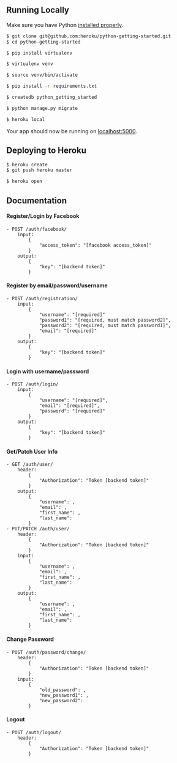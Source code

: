 ## Running Locally

Make sure you have Python [installed properly](http://install.python-guide.org).

```sh
$ git clone git@github.com:heroku/python-getting-started.git
$ cd python-getting-started

$ pip install virtualenv

$ virtualenv venv

$ source venv/bin/activate

$ pip install -r requirements.txt

$ createdb python_getting_started

$ python manage.py migrate

$ heroku local
```

Your app should now be running on [localhost:5000](http://localhost:5000/).

## Deploying to Heroku

```sh
$ heroku create
$ git push heroku master

$ heroku open
```


## Documentation

#### Register/Login by Facebook
    - POST /auth/facebook/
        input:
            {
                "access_token": "[facebook access_token]"
            }
        output:
            {
                "key": "[backend token]"
            }
#### Register by email/password/username
    - POST /auth/registration/
        input:
            {
                "username": "[required]"
                "password1": "[required, must match password2]",
                "password2": "[required, must match password1]",
                "email": "[required]"
            }
        output:
            {
                "key": "[backend token]"
            }
#### Login with username/password
    - POST /auth/login/
        input:
            {
                "username": "[required]",
                "email": "[required]",
                "password": "[required]"
            }
        output:
            {
                "key": "[backend token]"
            }
#### Get/Patch User Info
    - GET /auth/user/
        header:
            {
                "Authorization": "Token [backend token]"
            }
        output:
            {
                "username": ,
                "email": ,
                "first_name": ,
                "last_name": 
            }
    - PUT/PATCH /auth/user/
        header:
            {
                "Authorization": "Token [backend token]"
            }
        input:
            {
                "username": ,
                "email": ,
                "first_name": ,
                "last_name": 
            }
        output:
            {
                "username": ,
                "email": ,
                "first_name": ,
                "last_name": 
            }
#### Change Password
    - POST /auth/password/change/
        header:
            {
                "Authorization": "Token [backend token]"
            }
        input:
            {
                "old_password": ,
                "new_password1": ,
                "new_password2": 
            }
#### Logout
    - POST /auth/logout/
        header:
            {
                "Authorization": "Token [backend token]"
            }

        
